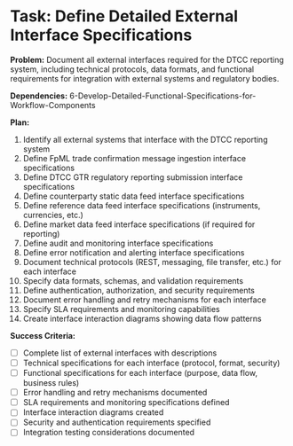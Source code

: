 # Task: Define Detailed External Interface Specifications

**Problem:** Document all external interfaces required for the DTCC reporting system, including technical protocols, data formats, and functional requirements for integration with external systems and regulatory bodies.

**Dependencies:** 6-Develop-Detailed-Functional-Specifications-for-Workflow-Components

**Plan:**
1. Identify all external systems that interface with the DTCC reporting system
2. Define FpML trade confirmation message ingestion interface specifications
3. Define DTCC GTR regulatory reporting submission interface specifications
4. Define counterparty static data feed interface specifications
5. Define reference data feed interface specifications (instruments, currencies, etc.)
6. Define market data feed interface specifications (if required for reporting)
7. Define audit and monitoring interface specifications
8. Define error notification and alerting interface specifications
9. Document technical protocols (REST, messaging, file transfer, etc.) for each interface
10. Specify data formats, schemas, and validation requirements
11. Define authentication, authorization, and security requirements
12. Document error handling and retry mechanisms for each interface
13. Specify SLA requirements and monitoring capabilities
14. Create interface interaction diagrams showing data flow patterns

**Success Criteria:**
- [ ] Complete list of external interfaces with descriptions
- [ ] Technical specifications for each interface (protocol, format, security)
- [ ] Functional specifications for each interface (purpose, data flow, business rules)
- [ ] Error handling and retry mechanisms documented
- [ ] SLA requirements and monitoring specifications defined
- [ ] Interface interaction diagrams created
- [ ] Security and authentication requirements specified
- [ ] Integration testing considerations documented
